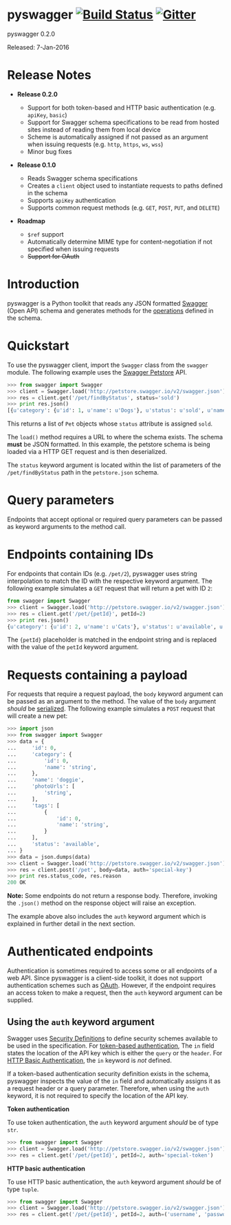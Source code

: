 # pyswagger [![Build Status](https://img.shields.io/travis/rightlag/pyswagger/master.svg?style=flat-square)](https://travis-ci.org/rightlag/pyswagger) [![Gitter](https://img.shields.io/gitter/room/nwjs/nw.js.svg?style=flat-square)](https://gitter.im/rightlag/pyswagger)

pyswagger 0.2.0

Released: 7-Jan-2016

# Release Notes

  - **Release 0.2.0**
    - Support for both token-based and HTTP basic authentication (e.g. `apiKey`, `basic`)
    - Support for Swagger schema specifications to be read from hosted sites instead of reading them from local device
    - Scheme is automatically assigned if not passed as an argument when issuing requests (e.g. `http`, `https`, `ws`, `wss`)
    - Minor bug fixes

  - **Release 0.1.0**
    - Reads Swagger schema specifications
    - Creates a `client` object used to instantiate requests to paths defined in the schema
    - Supports `apiKey` authentication
    - Supports common request methods (e.g. `GET`, `POST`, `PUT`, and `DELETE`)

  - **Roadmap**
    - `$ref` support
    - Automatically determine MIME type for content-negotiation if not specified when issuing requests
    - ~~Support for OAuth~~

# Introduction

pyswagger is a Python toolkit that reads any JSON formatted [Swagger](http://swagger.io/) (Open API) schema and generates methods for the [operations](http://swagger.io/specification/#operationObject) defined in the schema.

# Quickstart

To use the pyswagger client, import the `Swagger` class from the `swagger` module. The following example uses the [Swagger Petstore](http://petstore.swagger.io/) API.

```python
>>> from swagger import Swagger
>>> client = Swagger.load('http://petstore.swagger.io/v2/swagger.json')
>>> res = client.get('/pet/findByStatus', status='sold')
>>> print res.json()
[{u'category': {u'id': 1, u'name': u'Dogs'}, u'status': u'sold', u'name': u'Dog 2', u'tags': [{u'id': 1, u'name': u'tag2'}, {u'id': 2, u'name': u'tag3'}], u'photoUrls': [u'url1', u'url2'], u'id': 5}]
```

This returns a list of `Pet` objects whose `status` attribute is assigned `sold`.

The `load()` method requires a URL to where the schema exists. The schema **must** be JSON formatted. In this example, the petstore schema is being loaded via a HTTP GET request and is then deserialized.

The `status` keyword argument is located within the list of parameters of the `/pet/findByStatus` path in the `petstore.json` schema.

# Query parameters

Endpoints that accept optional or required query parameters can be passed as keyword arguments to the method call.

# Endpoints containing IDs

For endpoints that contain IDs (e.g. `/pet/2`), pyswagger uses string interpolation to match the ID with the respective keyword argument. The following example simulates a `GET` request that will return a pet with ID `2`:

```python
from swagger import Swagger
>>> client = Swagger.load('http://petstore.swagger.io/v2/swagger.json')
>>> res = client.get('/pet/{petId}', petId=2)
>>> print res.json()
{u'category': {u'id': 2, u'name': u'Cats'}, u'status': u'available', u'name': u'Cat 2', u'tags': [{u'id': 1, u'name': u'tag2'}, {u'id': 2, u'name': u'tag3'}], u'photoUrls': [u'url1', u'url2'], u'id': 2}
```

The `{petId}` placeholder is matched in the endpoint string and is replaced with the value of the `petId` keyword argument.

# Requests containing a payload

For requests that require a request payload, the `body` keyword argument can be passed as an argument to the method. The value of the `body` argument *should* be [serialized](https://en.wikipedia.org/wiki/Serialization). The following example simulates a `POST` request that will create a new pet:

```python
>>> import json
>>> from swagger import Swagger
>>> data = {
...     'id': 0,
...     'category': {
...         'id': 0,
...         'name': 'string',
...     },
...     'name': 'doggie',
...     'photoUrls': [
...         'string',
...     ],
...     'tags': [
...         {
...             'id': 0,
...             'name': 'string',
...         }
...     ],
...     'status': 'available',
... }
>>> data = json.dumps(data)
>>> client = Swagger.load('http://petstore.swagger.io/v2/swagger.json')
>>> res = client.post('/pet', body=data, auth='special-key')
>>> print res.status_code, res.reason
200 OK
```

**Note:** Some endpoints do not return a response body. Therefore, invoking the `.json()` method on the response object will raise an exception.

The example above  also includes the `auth` keyword argument which is explained in further detail in the next section.

# Authenticated endpoints

Authentication is sometimes required to access some or all endpoints of a web API. Since pyswagger is a client-side toolkit, it does not support authentication schemes such as [OAuth](https://en.wikipedia.org/wiki/OAuth). However, if the endpoint requires an access token to make a request, then the `auth` keyword argument can be supplied.

## Using the `auth` keyword argument

Swagger uses [Security Definitions](http://swagger.io/specification/#securityDefinitionsObject) to define security schemes available to be used in the specification. For [token-based authentication](https://scotch.io/tutorials/the-ins-and-outs-of-token-based-authentication), The `in` field states the location of the API key which is either the `query` or the `header`. For [HTTP Basic Authentication](https://en.wikipedia.org/wiki/Basic_access_authentication), the `in` keyword is *not* defined.

If a token-based authentication security definition exists in the schema, pyswagger inspects the value of the `in` field and automatically assigns it as a request header or a query parameter. Therefore, when using the `auth` keyword, it is not required to specify the location of the API key.

**Token authentication**

To use token authentication, the `auth` keyword argument *should* be of type `str`.

```python
>>> from swagger import Swagger
>>> client = Swagger.load('http://petstore.swagger.io/v2/swagger.json')
>>> res = client.get('/pet/{petId}', petId=2, auth='special-token')
```

**HTTP basic authentication**

To use HTTP basic authentication, the `auth` keyword argument *should* be of type `tuple`.

```python
>>> from swagger import Swagger
>>> client = Swagger.load('http://petstore.swagger.io/v2/swagger.json')
>>> res = client.get('/pet/{petId}', petId=2, auth=('username', 'password'))
```

